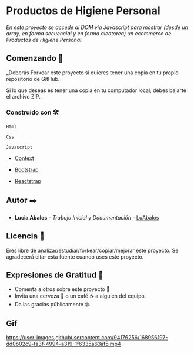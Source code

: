 # Productos de Higiene Personal

_En este proyecto se accede al DOM vía Javascript para mostrar (desde un array, en forma secuencial y en forma aleatorea) un ecommerce de Productos de Higiene Personal._

## Comenzando 🚀

_Deberás Forkear este proyecto si quieres tener una copia en tu propio repositorio de GitHub.

Si lo que deseas es tener una copia en tu computador local, debes bajarte el archivo ZIP._

### Construido con 🛠️

```
Html 
```
```
Css
```
```
Javascript
```

- [Context](https://www.npmjs.com/package/context)

- [Bootstrap](https://getbootstrap.com/)

- [Reactstrap ](https://reactstrap.github.io/?path=/story/home-installation--page)

## Autor ✒️


* **Lucia Abalos** - *Trabajo Inicial* y *Documentación* - [LuAbalos](https://github.com/LuAbalos) 

## Licencia 📄

Eres libre de analizar/estudiar/forkear/copiar/mejorar este proyecto. Se agradecerá citar esta fuente cuando uses este proyecto.
## Expresiones de Gratitud 🎁

* Comenta a otros sobre este proyecto 📢
* Invita una cerveza 🍺 o un café ☕ a alguien del equipo. 
* Da las gracias públicamente 🤓.


## Gif
https://user-images.githubusercontent.com/94176256/168956197-dd0b02c9-fa3f-4994-a319-1f6335a63af5.mp4


